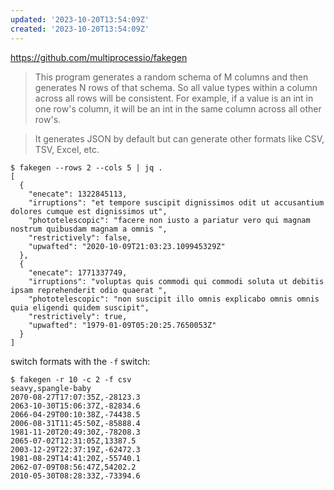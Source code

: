 ```yaml
---
updated: '2023-10-20T13:54:09Z'
created: '2023-10-20T13:54:09Z'
---
```

https://github.com/multiprocessio/fakegen

> This program generates a random schema of M columns and then generates N rows of that schema. So all value types within a column across all rows will be consistent. For example, if a value is an int in one row's column, it will be an int in the same column across all other row's.

> It generates JSON by default but can generate other formats like CSV, TSV, Excel, etc.


```
$ fakegen --rows 2 --cols 5 | jq .
[
  {
    "enecate": 1322845113,
    "irruptions": "et tempore suscipit dignissimos odit ut accusantium dolores cumque est dignissimos ut",
    "phototelescopic": "facere non iusto a pariatur vero qui magnam nostrum quibusdam magnam a omnis ",
    "restrictively": false,
    "upwafted": "2020-10-09T21:03:23.109945329Z"
  },
  {
    "enecate": 1771337749,
    "irruptions": "voluptas quis commodi qui commodi soluta ut debitis ipsam reprehenderit odio quaerat ",
    "phototelescopic": "non suscipit illo omnis explicabo omnis omnis quia eligendi quidem suscipit",
    "restrictively": true,
    "upwafted": "1979-01-09T05:20:25.7650053Z"
  }
]
```

switch formats with the `-f` switch:

```csv
$ fakegen -r 10 -c 2 -f csv
seavy,spangle-baby
2070-08-27T17:07:35Z,-28123.3
2063-10-30T15:06:37Z,-82834.6
2066-04-29T00:10:38Z,-74438.5
2006-08-31T11:45:50Z,-85888.4
1981-11-20T20:49:30Z,-78208.3
2065-07-02T12:31:05Z,13387.5
2003-12-29T22:37:19Z,-62472.3
1981-08-29T14:41:20Z,-55740.1
2062-07-09T08:56:47Z,54202.2
2010-05-30T08:28:33Z,-73394.6
```